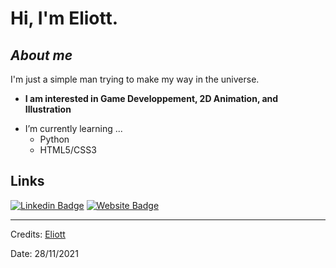 # Hi, I'm Eliott. 

## ***About me***

I'm just a simple man trying to make my way in the universe.
* **I am interested in Game Developpement, 2D Animation, and Illustration**
- I’m currently learning ...
  - Python
  - HTML5/CSS3


<h2>Links</h2>

[![Linkedin Badge](https://img.shields.io/badge/-Eliott-blue?style=flat&logo=Linkedin&logoColor=white&link=https://www.linkedin.com/in/eliott-vallot/)](https://www.linkedin.com/in/eliott-vallot/)
[![Website Badge](https://img.shields.io/badge/-eliottvallot.free.fr-47CCCC?style=flat&logo=Google-Chrome&logoColor=white&link=http://eliottvallot.free.fr)](http://eliottvallot.free.fr)


---------------------------------------------------------------------------------------------------------------------
Credits: <a href="https://github.com/ZeFurtif">Eliott</a>

Date: 28/11/2021
